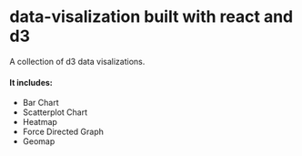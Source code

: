 # data-visalization built with react and d3

A collection of d3 data visalizations.

#### It includes:
* Bar Chart
* Scatterplot Chart
* Heatmap
* Force Directed Graph
* Geomap


